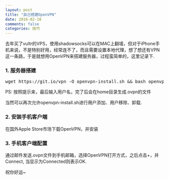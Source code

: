 ```yaml
---
layout: post
title: "自己搭建OpenVPN"
date: 2016-02-18
comments: false
categories: 技巧
---
```


去年买了vultr的VPS，使用shadowsocks可以在MAC上翻墙，但对于iPhone手机来说，不是特别好用，经常连不了，而且需要设置本地代理，想了想还有VPN这一条路，于是就想用OpenVPN来搭建服务器，过程蛮简单的，这里记录下.

### 1. 服务器搭建
<pre>
wget https://git.io/vpn -O openvpn-install.sh && bash openvpn-install.sh
</pre>
PS: 按照提示来，最后输入用户名，完了后会在home目录生成.ovpn的文件

当然可以再次允许openvpn-install.sh进行用户添加、用户移除、卸载.

### 2. 安装手机客户端
在国外Apple Store市场下载OpenVPN，并安装

### 3. 手机客户端配置
通过邮件发送.ovpn文件到手机邮箱，选择OpenVPN打开方式，之后点击+，并Connect, 当显示为Connected则表示OK. 

祝你好运~
